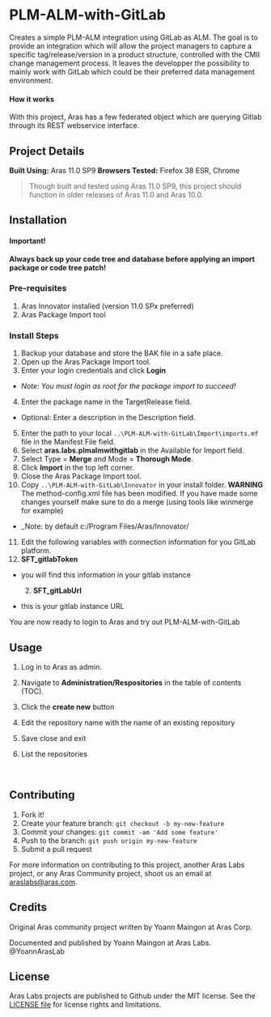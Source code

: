 # PLM-ALM-with-GitLab
Creates a simple PLM-ALM integration using GitLab as ALM. The goal is to provide an integration which will allow the project managers to capture a specific tag/release/version in a product structure, controlled with the CMII change management process. It leaves the developper the possibility to mainly work with GitLab which could be their preferred data management environment.
#### How it works
With this project, Aras has a few federated object which are querying Gitlab through its REST webservice interface.

## Project Details

**Built Using:** Aras 11.0 SP9
**Browsers Tested:**  Firefox 38 ESR, Chrome

> Though built and tested using Aras 11.0 SP9, this project should function in older releases of Aras 11.0 and Aras 10.0.

## Installation

#### Important!
**Always back up your code tree and database before applying an import package or code tree patch!**

### Pre-requisites

1. Aras Innovator installed (version 11.0 SPx preferred)
2. Aras Package Import tool

### Install Steps

1. Backup your database and store the BAK file in a safe place.
2. Open up the Aras Package Import tool.
3. Enter your login credentials and click **Login**
  * _Note: You must login as root for the package import to succeed!_
4. Enter the package name in the TargetRelease field.
  * Optional: Enter a description in the Description field.
5. Enter the path to your local `..\PLM-ALM-with-GitLab\Import\imports.mf` file in the Manifest File field.
6. Select **aras.labs.plmalmwithgitlab** in the Available for Import field.
7. Select Type = **Merge** and Mode = **Thorough Mode**.
8. Click **Import** in the top left corner.
9. Close the Aras Package Import tool.
10. Copy `..\PLM-ALM-with-GitLab\Innovator` in your install folder. **WARNING** The method-config.xml file has been modified. If you have made some changes yourself make sure to do a merge (using tools like winmerge for example)
  * _Note: by default c:/Program Files/Aras/Innovator/
11. Edit the following variables with connection information for you GitLab platform.
   1. **SFT_gitlabToken** 

* you will find this information in your gitlab instance

   2. **SFT_gitLabUrl**

* this is your gitlab instance URL

You are now ready to login to Aras and try out PLM-ALM-with-GitLab

## Usage

1. Log in to Aras as admin.

2. Navigate to **Administration/Respositories** in the table of contents (TOC).

3. Click the **create new** button

4. Edit the repository name with the name of an existing repository

5. Save close and exit

6. List the repositories

   ​

## Contributing

1. Fork it!
2. Create your feature branch: `git checkout -b my-new-feature`
3. Commit your changes: `git commit -am 'Add some feature'`
4. Push to the branch: `git push origin my-new-feature`
5. Submit a pull request

For more information on contributing to this project, another Aras Labs project, or any Aras Community project, shoot us an email at araslabs@aras.com.

## Credits

Original Aras community project written by Yoann Maingon at Aras Corp.

Documented and published by Yoann Maingon at Aras Labs. @YoannArasLab

## License

Aras Labs projects are published to Github under the MIT license. See the [LICENSE file](./LICENSE.md) for license rights and limitations.